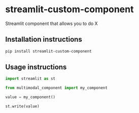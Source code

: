 # streamlit-custom-component

Streamlit component that allows you to do X

## Installation instructions

```sh
pip install streamlit-custom-component
```

## Usage instructions

```python
import streamlit as st

from multimodal_component import my_component

value = my_component()

st.write(value)
```